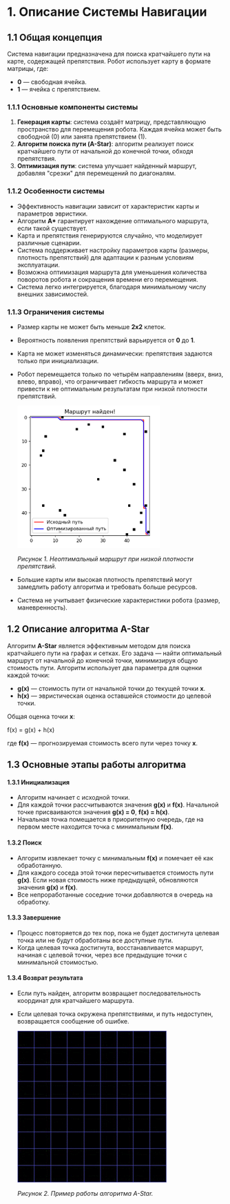 # 1. Описание Системы Навигации

## 1.1 Общая концепция

Система навигации предназначена для поиска кратчайшего пути на карте, содержащей препятствия. Робот использует карту в формате матрицы, где:

- **0** — свободная ячейка.
- **1** — ячейка с препятствием.

### 1.1.1 Основные компоненты системы

1. **Генерация карты**: система создаёт матрицу, представляющую пространство для перемещения робота. Каждая ячейка может быть свободной (0) или занята препятствием (1).
2. **Алгоритм поиска пути (A-Star)**: алгоритм реализует поиск кратчайшего пути от начальной до конечной точки, обходя препятствия.
3. **Оптимизация пути**: система улучшает найденный маршрут, добавляя "срезки" для перемещений по диагоналям.

### 1.1.2 Особенности системы

- Эффективность навигации зависит от характеристик карты и параметров эвристики.
- Алгоритм **A\*** гарантирует нахождение оптимального маршрута, если такой существует.
- Карта и препятствия генерируются случайно, что моделирует различные сценарии.
- Система поддерживает настройку параметров карты (размеры, плотность препятствий) для адаптации к разным условиям эксплуатации.
- Возможна оптимизация маршрута для уменьшения количества поворотов робота и сокращения времени его перемещения.
- Система легко интегрируется, благодаря минимальному числу внешних зависимостей.

### 1.1.3 Ограничения системы

- Размер карты не может быть меньше **2x2** клеток.
- Вероятность появления препятствий варьируется от **0** до **1**.
- Карта не может изменяться динамически: препятствия задаются только при инициализации.
- Робот перемещается только по четырём направлениям (вверх, вниз, влево, вправо), что ограничивает гибкость маршрута и может привести к не оптимальным результатам при низкой плотности препятствий.

   <img src="/img.png" width="330" height="330"/>

   *Рисунок 1. Неоптимальный маршрут при низкой плотности препятствий.*


- Большие карты или высокая плотность препятствий могут замедлить работу алгоритма и требовать больше ресурсов.
- Система не учитывает физические характеристики робота (размер, маневренность).

## 1.2 Описание алгоритма A-Star

Алгоритм **A-Star** является эффективным методом для поиска кратчайшего пути на графах и сетках. Его задача — найти оптимальный маршрут от начальной до конечной точки, минимизируя общую стоимость пути. Алгоритм использует два параметра для оценки каждой точки:

- **g(x)** — стоимость пути от начальной точки до текущей точки **x**.
- **h(x)** — эвристическая оценка оставшейся стоимости до целевой точки.

Общая оценка точки **x**:

f(x) = g(x) + h(x)

где **f(x)** — прогнозируемая стоимость всего пути через точку **x**.

## 1.3 Основные этапы работы алгоритма

#### 1.3.1 Инициализация

- Алгоритм начинает с исходной точки.
- Для каждой точки рассчитываются значения **g(x)** и **f(x)**. Начальной точке присваиваются значения **g(x) = 0**, **f(x) = h(x)**.
- Начальная точка помещается в приоритетную очередь, где на первом месте находится точка с минимальным **f(x)**.

#### 1.3.2 Поиск

- Алгоритм извлекает точку с минимальным **f(x)** и помечает её как обработанную.
- Для каждого соседа этой точки пересчитывается стоимость пути **g(x)**. Если новая стоимость ниже предыдущей, обновляются значения **g(x)** и **f(x)**.
- Все непроработанные соседние точки добавляются в очередь на обработку.

#### 1.3.3 Завершение

- Процесс повторяется до тех пор, пока не будет достигнута целевая точка или не будут обработаны все доступные пути.
- Когда целевая точка достигнута, восстанавливается маршрут, начиная с целевой точки, через все предыдущие точки с минимальной стоимостью.

#### 1.3.4 Возврат результата

- Если путь найден, алгоритм возвращает последовательность координат для кратчайшего маршрута.
- Если целевая точка окружена препятствиями, и путь недоступен, возвращается сообщение об ошибке.

   ![A-Star](AStar.gif)

   *Рисунок 2. Пример работы алгоритма A-Star.*